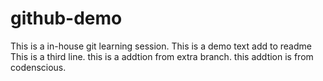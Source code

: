 # github-demo
This is a in-house git learning session.
This is a demo text add to readme
This is a third line.
this is a addtion from extra branch.
this addtion is from codenscious.
